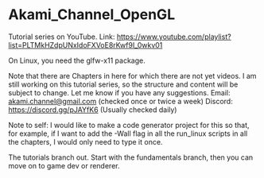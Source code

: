 # Akami_Channel_OpenGL
Tutorial series on YouTube. Link: https://www.youtube.com/playlist?list=PLTMkHZdpUNxIdoFXVoE8rKwf9I_0wkv01

On Linux, you need the glfw-x11 package.

Note that there are Chapters in here for which there are not yet videos. I am still working on this tutorial series, so the structure and content will be subject to change. Let me know if you have any suggestions.
Email: akami.channel@gmail.com (checked once or twice a week)
Discord: https://discord.gg/pJAYfK6 (Usually checked daily)

Note to self: I would like to make a code generator project for this so that, for example, if I want to add the -Wall flag in all the run_linux scripts in all the chapters, I would only need to type it once.

The tutorials branch out. Start with the fundamentals branch, then you can move on to game dev or renderer.


